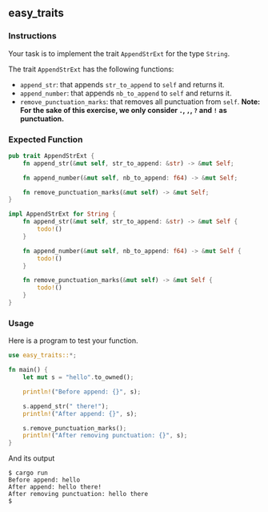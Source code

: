 ## easy_traits

### Instructions

Your task is to implement the trait `AppendStrExt` for the type `String`.

The trait `AppendStrExt` has the following functions:

- `append_str`: that appends `str_to_append` to `self` and returns it.
- `append_number`: that appends `nb_to_append` to `self` and returns it.
- `remove_punctuation_marks`: that removes all punctuation from `self`. **Note: For the sake of this exercise, we only consider `.`, `,`, `?` and `!` as punctuation.**

### Expected Function

```rust
pub trait AppendStrExt {
    fn append_str(&mut self, str_to_append: &str) -> &mut Self;

    fn append_number(&mut self, nb_to_append: f64) -> &mut Self;

    fn remove_punctuation_marks(&mut self) -> &mut Self;
}

impl AppendStrExt for String {
    fn append_str(&mut self, str_to_append: &str) -> &mut Self {
        todo!()
    }

    fn append_number(&mut self, nb_to_append: f64) -> &mut Self {
        todo!()
    }

    fn remove_punctuation_marks(&mut self) -> &mut Self {
        todo!()
    }
}
```

### Usage

Here is a program to test your function.

```rust
use easy_traits::*;

fn main() {
    let mut s = "hello".to_owned();

    println!("Before append: {}", s);

    s.append_str(" there!");
    println!("After append: {}", s);

    s.remove_punctuation_marks();
    println!("After removing punctuation: {}", s);
}
```

And its output

```console
$ cargo run
Before append: hello
After append: hello there!
After removing punctuation: hello there
$
```
